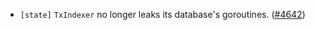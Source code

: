 - `[state]` `TxIndexer` no longer leaks its database's goroutines.
  ([\#4642](https://github.com/cometbft/cometbft/pull/4642))